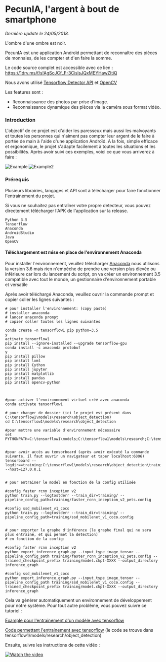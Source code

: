 

# PecunIA, l'argent à bout de smartphone

*Dernière update le 24/05/2018.*

L'ombre d'une ombre est noir.

PecunIA est une application Androïd permettant de reconnaître des pièces de monnaies, de les compter et d'en faire la somme.

Le code source complet est accessible avec ce lien : https://1drv.ms/f/s!AgScJCf_F-3CislsJQxMEYHawZItiQ

Nous avons utilisé [Tensorflow Detector API](https://github.com/tensorflow/models/tree/master/research/object_detection) et [OpenCV](https://opencv.org/)

Les features sont :
- Reconnaissance des photos par prise d'image.
- Reconnaissance dynamique des pièces via la caméra sous format vidéo.

### Introduction

L'objectif de ce projet est d'aider les paresseux mais aussi les malvoyants et toutes les personnes qui n'aiment pas compter leur argent de le faire à portée de main à l'aide d'une application Androïd. A la fois, simple efficace et ergonomique, le projet s'adapte facilement à toutes les situations et les possibilités. Après avoir suivi ces exemples, voici ce que vous arriverez à faire :

![Example](https://scontent-cdg2-1.xx.fbcdn.net/v/t1.15752-9/32260472_1660789980643505_5876938600204992512_n.png?_nc_cat=0&oh=59c1aedb955c220c35fa995dc3314650&oe=5B7E6F81)
![Example2](https://scontent-cdg2-1.xx.fbcdn.net/v/t34.18173-12/30422210_2015240285355430_1735805130_n.png?_nc_cat=0&oh=8bdb0a34c2313788d251db661d95e9b7&oe=5B091F96)
### Prérequis

Plusieurs librairies, langages et API sont à télécharger pour faire fonctionner l'entrainement du projet.

Si vous ne souhaitez pas entraîner votre propre detecteur, vous pouvez directement télécharger l'APK de l'application sur la release.


```
Python 3.5
Tensorflow
Anaconda
AndroidStudio
Java
OpenCV
```

#### Téléchargement est mise en place de l'environnement Anaconda
Pour installer l'environnement, veuillez télécharger [Anaconda](https://www.anaconda.com/download/) nous utilisons la version 3.6 mais rien n'empêche de prendre une version plus élevée ou inférieure car lors du lancement du script, on va créer un environnement 3.5 compatible avec tout le monde, un gestionnaire d'environnement portable et versatile

Après avoir téléchargé Anaconda, veuillez ouvrir la commande prompt et copier coller les lignes suivantes :

```
# pour installer l'environnement: (copy paste)
# installer anaconda
# lancer anaconda prompt
# copier coller toutes les lignes suivantes

conda create -n tensorflow1 pip python=3.5
y
activate tensorflow1
pip install --ignore-installed --upgrade tensorflow-gpu
conda install -c anaconda protobuf
y
pip install pillow
pip install lxml
pip install Cython
pip install jupyter
pip install matplotlib
pip install pandas
pip install opencv-python



#pour activer l'environnement virtuel créé avec anaconda
conda activate tensorflow1

# pour changer de dossier (ici le projet est présent dans C:\tensorflow1\models\research\object_detection)
cd C:\tensorflow1\models\research\object_detection

#pour mettre une variable d'environnement nécessaire
set PYTHONPATH=C:\tensorflow1\models;C:\tensorflow1\models\research;C:\tensorflow1\models\research\slim


#pour avoir accès au tensorboard (après avoir exécuté la commande suivante, il faut ouvrir un navigateur et taper localhost:6006)
tensorboard --logdir==training:C:\tensorflow1\models\research\object_detection\training --host=127.0.0.1


# pour entrainer le model en fonction de la config utilisée 

#config faster rcnn inception v2
python train.py --logtostderr --train_dir=training/ --pipeline_config_path=training/faster_rcnn_inception_v2_pets.config

#config ssd_mobilenet_v1_coco
python train.py --logtostderr --train_dir=training/ --pipeline_config_path=training/ssd_mobilenet_v1_coco.config


# pour exporter le graphe d'inférence (le graphe final qui ne sera plus entrainé, et qui permet la detection)
# en fonction de la config:

#config faster rcnn inception v2
python export_inference_graph.py --input_type image_tensor --pipeline_config_path training/faster_rcnn_inception_v2_pets.config --trained_checkpoint_prefix training/model.ckpt-XXXX --output_directory inference_graph

#config ssd_mobilenet_v1_coco
python export_inference_graph.py --input_type image_tensor --pipeline_config_path training/ssd_mobilenet_v1_coco.config --trained_checkpoint_prefix training/model.ckpt-XXXX --output_directory inference_graph

```

Cela va générer automatiquement un environnement de développement pour notre système.
Pour tout autre problème, vous pouvez suivre ce tutoriel :

[Example pour l'entrainement d'un modèle avec tensorflow](https://github.com/EdjeElectronics/TensorFlow-Object-Detection-API-Tutorial-Train-Multiple-Objects-Windows-10)

[Code permettant l'entrainement avec tensorflow](https://1drv.ms/u/s!AgScJCf_F-3CitYsUC4BeDeZPvph3Q)
(le code se trouve dans tensorflow1/models/research/object_detection)

Ensuite, suivre les instructions de cette vidéo :

[![Watch the video](https://raw.githubusercontent.com/EdjeElectronics/TensorFlow-Object-Detection-API-Tutorial-Train-Multiple-Objects-Windows-10/master/doc/YouTube%20video.jpg)](https://www.youtube.com/watch?v=Rgpfk6eYxJA)
